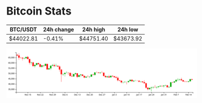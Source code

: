 # Bitcoin Stats

BTC/USDT|24h change|24h high|24h low|
|---|---|---|---|
|$44022.81|-0.41%|$44751.40|$43673.92|

<img src="./chart.svg">
